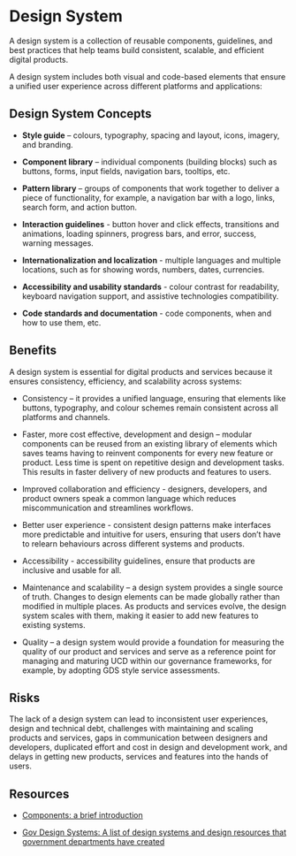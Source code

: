 # Design System

A design system is a collection of reusable components, guidelines, and best practices that help teams build consistent, scalable, and efficient digital products. 

A design system includes both visual and code-based elements that ensure a unified user experience across different platforms and applications:

## Design System Concepts

* **Style guide** – colours, typography, spacing and layout, icons, imagery, and branding. 

* **Component library** – individual components (building blocks) such as buttons, forms, input fields, navigation bars, tooltips, etc.

* **Pattern library** – groups of components that work together to deliver a piece of functionality, for example, a navigation bar with a logo, links, search form, and action button.

* **Interaction guidelines** - button hover and click effects, transitions and animations, loading spinners, progress bars, and error, success, warning messages.

* **Internationalization and localization** - multiple languages and multiple locations, such as for showing words, numbers, dates, currencies.

* **Accessibility and usability standards** - colour contrast for readability, keyboard navigation support, and assistive technologies compatibility.

* **Code standards and documentation** - code components, when and how to use them, etc.

## Benefits

A design system is essential for digital products and services because it ensures consistency, efficiency, and scalability across systems:

* Consistency – it provides a unified language, ensuring that elements like buttons, typography, and colour schemes remain consistent across all platforms and channels.

* Faster, more cost effective, development and design – modular components can be reused from an existing library of elements which saves teams having to reinvent components for every new feature or product. Less time is spent on repetitive design and development tasks. This results in faster delivery of new products and features to users.

* Improved collaboration and efficiency - designers, developers, and product owners speak a common language which reduces miscommunication and streamlines workflows.

* Better user experience - consistent design patterns make interfaces more predictable and intuitive for users, ensuring that users don’t have to relearn behaviours across different systems and products.

* Accessibility - accessibility guidelines, ensure that products are inclusive and usable for all.

* Maintenance and scalability – a design system provides a single source of truth. Changes to design elements can be made globally rather than modified in multiple places. As products and services evolve, the design system scales with them, making it easier to add new features to existing systems. 

* Quality – a design system would provide a foundation for measuring the quality of our product and services and serve as a reference point for managing and maturing UCD within our governance frameworks, for example, by adopting GDS style service assessments.

## Risks

The lack of a design system can lead to inconsistent user experiences, design and technical debt, challenges with maintaining and scaling products and services, gaps in communication between designers and developers, duplicated effort and cost in design and development work, and delays in getting new products, services and features into the hands of users.

## Resources

* [Components: a brief introduction](doc/components/)

* [Gov Design Systems: A list of design systems and design resources that government departments have created](https://github.com/ctdesign/gov-design-systems-list)
